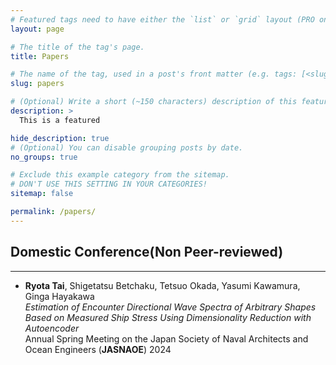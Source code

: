 ```yaml
---
# Featured tags need to have either the `list` or `grid` layout (PRO only).
layout: page

# The title of the tag's page.
title: Papers

# The name of the tag, used in a post's front matter (e.g. tags: [<slug>]).
slug: papers

# (Optional) Write a short (~150 characters) description of this featured tag.
description: >
  This is a featured 

hide_description: true
# (Optional) You can disable grouping posts by date.
no_groups: true

# Exclude this example category from the sitemap.
# DON'T USE THIS SETTING IN YOUR CATEGORIES!
sitemap: false

permalink: /papers/
---
```


## Domestic Conference(Non Peer-reviewed)
----------------------------------------------------------------
- **Ryota Tai**, Shigetatsu Betchaku, Tetsuo Okada, Yasumi Kawamura, Ginga Hayakawa <br>
*Estimation of Encounter Directional Wave Spectra of Arbitrary Shapes Based on Measured Ship Stress Using Dimensionality Reduction with Autoencoder* <br>
Annual Spring Meeting on the Japan Society of Naval Architects and Ocean Engineers (**JASNAOE**) 2024

